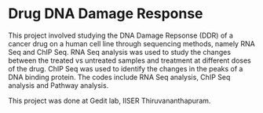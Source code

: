 # Drug DNA Damage Response
This project involved studying the DNA Damage Repsonse (DDR) of a cancer drug on a human cell line through sequencing methods, namely RNA Seq and ChIP Seq. RNA Seq analysis was used to study the changes between the
treated vs untreated samples and treatment at different doses of the drug. ChIP Seq was used to identify the changes in the peaks of a DNA binding protein. The codes include RNA Seq analysis, ChIP Seq analysis and 
Pathway analysis. 
<p>This project was done at Gedit lab, IISER Thiruvananthapuram. </p>
